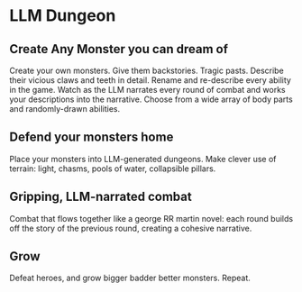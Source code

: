 # LLM Dungeon

## Create Any Monster you can dream of
Create your own monsters. Give them backstories. Tragic pasts. Describe their vicious claws and teeth in detail. Rename and re-describe every ability in the game.
Watch as the LLM narrates every round of combat and works your descriptions into the narrative.
Choose from a wide array of body parts and randomly-drawn abilities.

## Defend your monsters home

Place your monsters into LLM-generated dungeons.
Make clever use of terrain: light, chasms, pools of water, collapsible pillars.

## Gripping, LLM-narrated combat

Combat that flows together like a george RR martin novel: each round builds off the story of the previous round, creating a cohesive narrative.

## Grow

Defeat heroes, and grow bigger badder better monsters. Repeat.
